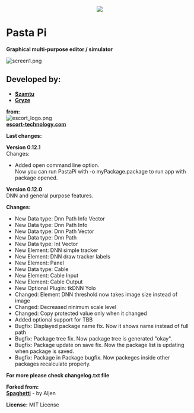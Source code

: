 <p align="center">
  <img src="docs/pastapi_logo.png"/>
</p>

# Pasta Pi  
**Graphical multi-purpose editor / simulator**

![screen1.png](docs/screen1.png)

## Developed by:  
*  **[Szamtu](https://github.com/Szamtu)**
*  **[Gryze](https://github.com/Gryze)**

**from:**  
![escort_logo.png](docs/escort_logo.png)  
**[escort-technology.com](https://escort-technology.com/)**


**Last changes:**  

**Version 0.12.1**  
Changes:  
*  Added open command line option.  
Now you can run PastaPi with -o myPackage.package to run app with package opened.  
  
**Version 0.12.0**  
DNN and general purpose features.  
  
**Changes:**
*  New Data type: Dnn Path Info Vector
*  New Data type: Dnn Path Info
*  New Data type: Dnn Path Vector
*  New Data type: Dnn Path
*  New Data type: Int Vector
*  New Element: DNN simple tracker
*  New Element: DNN draw tracker labels
*  New Element: Panel
*  New Data type: Cable
*  New Element: Cable Input
*  New Element: Cable Output
*  New Optional Plugin: tkDNN Yolo
*  Changed: Element DNN threshold now takes image size instead of image
*  Changed: Decreased ninimum scale level
*  Changed: Copy protected value only when it changed
*  Added optional support for TBB
*  Bugfix: Displayed package name fix. Now it shows name instead of full path
*  Bugfix: Package tree fix. Now package tree is generated "okay".
*  Bugfix: Package update on save fix. Now the package list is updating when package is saved.
*  Bugfix: Package in Package bugfix. Now packeges inside other packages recalculate properly.
  
**For more please check changelog.txt file**  
  
**Forked from:**  
**[Spaghetti](https://github.com/aljen/spaghetti)** - by Aljen

**License:**
MIT License
